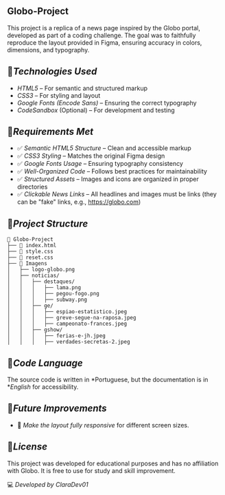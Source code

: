 ## Globo-Project

This project is a replica of a news page inspired by the Globo portal, developed as part of a coding challenge. The goal was to faithfully reproduce the layout provided in Figma, ensuring accuracy in colors, dimensions, and typography.

## 🚀*Technologies Used*

- *HTML5* – For semantic and structured markup  
- *CSS3* – For styling and layout  
- *Google Fonts (Encode Sans)* – Ensuring the correct typography  
- *CodeSandbox* (Optional) – For development and testing  

## 🎯*Requirements Met*

- ✅ *Semantic HTML5 Structure* – Clean and accessible markup  
- ✅ *CSS3 Styling* – Matches the original Figma design  
- ✅ *Google Fonts Usage* – Ensuring typography consistency  
- ✅ *Well-Organized Code* – Follows best practices for maintainability  
- ✅ *Structured Assets* – Images and icons are organized in proper directories  
- ✅ *Clickable News Links* – All headlines and images must be links (they can be "fake" links, e.g., https://globo.com)  

## 📌*Project Structure*

```
📂 Globo-Project
├── 📄 index.html
├── 📄 style.css
├── 📄 reset.css
├── 📂 Imagens
│   ├── logo-globo.png
│   ├── noticias/
│   │   ├── destaques/
│   │   │   ├── lama.png
│   │   │   ├── pegou-fogo.png
│   │   │   ├── subway.png
│   │   ├── ge/
│   │   │   ├── espiao-estatistico.jpeg
│   │   │   ├── greve-segue-na-raposa.jpeg
│   │   │   ├── campeonato-frances.jpeg
│   │   ├── gshow/
│   │   │   ├── ferias-e-jh.jpeg
│   │   │   ├── verdades-secretas-2.jpeg
```

## 📝*Code Language*

The source code is written in *Portuguese, but the documentation is in **English* for accessibility.

## 📌*Future Improvements*  

- 📱 *Make the layout fully responsive* for different screen sizes.  

## 📜*License*  

This project was developed for educational purposes and has no affiliation with Globo. It is free to use for study and skill improvement.

💻 *Developed by ClaraDev01*
